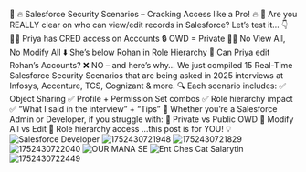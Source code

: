 🚨 🔥 Salesforce Security Scenarios – Cracking Access like a Pro! 🔥
🔐 Are you REALLY clear on who can view/edit records in Salesforce? Let’s test it... 👇
👩‍💻 Priya has CRED access on Accounts
🔒 OWD = Private
🙅‍♀️ No View All, No Modify All
⬇️ She’s below Rohan in Role Hierarchy
🤔 Can Priya edit Rohan’s Accounts?
❌ NO – and here’s why…
We just compiled 15 Real-Time Salesforce Security Scenarios that are being asked in 2025 interviews at Infosys, Accenture, TCS, Cognizant & more. 🔍
Each scenario includes:
✅ Object Sharing
✅ Profile + Permission Set combos
✅ Role hierarchy impact
✅ “What I said in the interview” + “Tips”
📘 Whether you’re a Salesforce Admin or Developer, if you struggle with:
🔹 Private vs Public OWD
🔹 Modify All vs Edit
🔹 Role hierarchy access
…this post is for YOU! 💡
![Salesforce Developer](https://github.com/user-attachments/assets/be1801ef-9233-42e4-baec-bfa56cf96d28)
![1752430721948](https://github.com/user-attachments/assets/d1f214fd-3ccd-4675-89cf-1fe4f30cad00)
![1752430721829](https://github.com/user-attachments/assets/4eff80d8-878f-4e5c-8ea8-a1b2c1077cf2)
![1752430722040](https://github.com/user-attachments/assets/773ab292-ac59-4477-8b73-392f9b5f1778)
![OUR MANA SE](https://github.com/user-attachments/assets/ba656d2c-0b9f-4782-b893-92229f28dd8e)
![Ent Ches Cat Salarytin](https://github.com/user-attachments/assets/4ec8a722-4cd8-4a4a-af58-73b5dc5dd70a)
![1752430722449](https://github.com/user-attachments/assets/925264d4-0cf0-4e76-9252-fa55a30df001)

